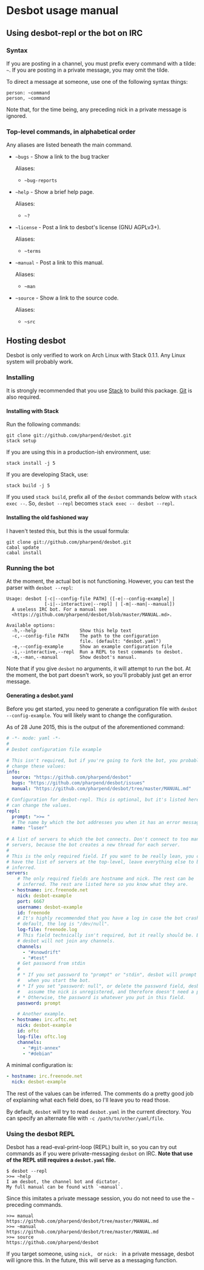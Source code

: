 # Desbot usage manual

## Using desbot-repl or the bot on IRC

### Syntax

If you are posting in a channel, you must prefix every command with a
tilde: `~`. If you are posting in a private message, you may omit the
tilde.

To direct a message at someone, use one of the following syntax things:

    person: ~command
    person, ~command

Note that, for the time being, any preceding nick in a private message
is ignored.

### Top-level commands, in alphabetical order

Any aliases are listed beneath the main command.

*  `~bugs` - Show a link to the bug tracker

    Aliases:

    + `~bug-reports`

*  `~help` - Show a brief help page.

    Aliases:

    + `~?`

*   `~license` - Post a link to desbot's license (GNU AGPLv3+).

    Aliases:

    + `~terms`

*   `~manual` - Post a link to this manual.

    Aliases:

    + `~man`

*   `~source` - Show a link to the source code.

    Aliases:

    + `~src`

## Hosting desbot

Desbot is only verified to work on Arch Linux with Stack 0.1.1. Any
Linux system will probably work.

### Installing

It is strongly recommended that you use [Stack][1] to build this
package. [Git][2] is also required.

#### Installing with Stack

Run the following commands:

    git clone git://github.com/pharpend/desbot.git
    stack setup

If you are using this in a production-ish environment, use:

    stack install -j 5

If you are developing Stack, use:

    stack build -j 5

If you used `stack build`, prefix all of the `desbot` commands below
with `stack exec --`. So, `desbot --repl` becomes `stack exec -- desbot
--repl`.

#### Installing the old fashioned way

I haven't tested this, but this is the usual formula:

    git clone git://github.com/pharpend/desbot.git
    cabal update
    cabal install

### Running the bot

At the moment, the actual bot is not functioning. However, you can test
the parser with `desbot --repl`:

```
Usage: desbot [-c|--config-file PATH] ([-e|--config-example] |
              [-i|--interactive|--repl] | [-m|--man|--manual])
  A useless IRC bot. For a manual see
  <https://github.com/pharpend/desbot/blob/master/MANUAL.md>.

Available options:
  -h,--help                Show this help text
  -c,--config-file PATH    The path to the configuration
                           file. (default: "desbot.yaml")
  -e,--config-example      Show an example configuration file
  -i,--interactive,--repl  Run a REPL to test commands to desbot.
  -m,--man,--manual        Show desbot's manual.
```

Note that if you give `desbot` no arguments, it will attempt to run the
bot. At the moment, the bot part doesn't work, so you'll probably just
get an error message.

#### Generating a desbot.yaml

Before you get started, you need to generate a configuration file with
`desbot --config-example`. You will likely want to change the
configuration.

As of 28 June 2015, this is the output of the aforementioned command:

```yaml
# -*- mode: yaml -*-
# 
# Desbot configuration file example

# This isn't required, but if you're going to fork the bot, you probably want to
# change these values:
info:
  source: "https://github.com/pharpend/desbot"
  bugs: "https://github.com/pharpend/desbot/issues"
  manual: "https://github.com/pharpend/desbot/tree/master/MANUAL.md"

# Configuration for desbot-repl. This is optional, but it's listed here so you
# can change the values.
repl:
  prompt: ">>= "
  # The name by which the bot addresses you when it has an error message.
  name: "luser"
  
# A list of servers to which the bot connects. Don't connect to too many
# servers, because the bot creates a new thread for each server.
# 
# This is the only required field. If you want to be really lean, you can just
# have the list of servers at the top-level, leave everything else to be
# inferred.
servers:
    # The only required fields are hostname and nick. The rest can be
    # inferred. The rest are listed here so you know what they are.
  - hostname: irc.freenode.net
    nick: desbot-example
    port: 6667
    username: desbot-example
    id: freenode
    # It's highly recommended that you have a log in case the bot crashes. By
    # default, the log is "/dev/null".
    log-file: freenode.log
    # This field technically isn't required, but it really should be. By default,
    # desbot will not join any channels.
    channels:
      - "#snowdrift"
      - "#test"
    # Get password from stdin
    # 
    # * If you set password to "prompt" or "stdin", desbot will prompt you for it
    #   when you start the bot.
    # * If you set "password: null", or delete the password field, desbot will
    #   assume the nick is unregistered, and therefore doesn't need a password.
    # * Otherwise, the password is whatever you put in this field.
    password: prompt

    # Another example.
  - hostname: irc.oftc.net
    nick: desbot-example
    id: oftc
    log-file: oftc.log
    channels:
      - "#git-annex"
      - "#debian"
```

A minimal configuration is:

```yaml
- hostname: irc.freenode.net
  nick: desbot-example
```

The rest of the values can be inferred. The comments do a pretty good
job of explaining what each field does, so I'll leave you to read those.

By default, `desbot` will try to read `desbot.yaml` in the current
directory. You can specify an alternate file with `-c
/path/to/other/yaml/file`.

### Using the desbot REPL

Desbot has a read-eval-print-loop (REPL) built in, so you can try out
commands as if you were private-messaging `desbot` on IRC. **Note that
use of the REPL still requires a `desbot.yaml` file.**


    $ desbot --repl
    >>= ~help
    I am desbot, the channel bot and dictator.
    My full manual can be found with `~manual`.

Since this imitates a private message session, you do not need to use
the `~` preceding commands.

    >>= manual
    https://github.com/pharpend/desbot/tree/master/MANUAL.md
    >>= ~manual
    https://github.com/pharpend/desbot/tree/master/MANUAL.md
    >>= source
    https://github.com/pharpend/desbot

If you target someone, using `nick, ` or `nick: ` in a private message,
desbot will ignore this. In the future, this will serve as a messaging
function.

[1]: https://github.com/commercialhaskell/stack/wiki/Downloads
[2]: https://git-scm.com/book/en/v2/Getting-Started-Installing-Git
